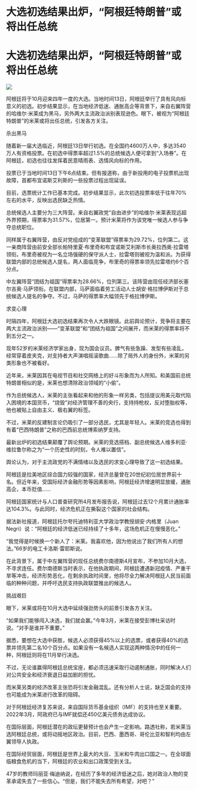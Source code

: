 # 大选初选结果出炉，“阿根廷特朗普”或将出任总统

# 大选初选结果出炉，“阿根廷特朗普”或将出任总统

![](https://inews.gtimg.com/om_bt/O8veXHfnV7uf_7EjBvFxmBigrBy7PXuFLX5rONQbaesgsAA/1000)

阿根廷将于10月迎来四年一度的大选。当地时间13日，阿根廷举行了具有风向标意义的初选。初步结果显示，在当地经济低迷、通胀高企等背景下，来自右翼阵营的哈维尔·米莱成为黑马，另外两大主流政治派别表现逊色。眼下，被视为“阿根廷特朗普”的米莱或将出任总统，引发各方关注。

杀出黑马

随着新一届大选临近，阿根廷13日举行初选。在全国约4600万人中，多达3540万人有资格投票。在初选中得票率超过1.5%的总统候选人便可拿到“入场券”。在阿根廷，初选也往往发挥着民意晴雨表、选情风向标的作用。

投票已于当地时间13日下午6点结束。但有报道称，由于新投用的电子投票机出现故障，首都布宜诺斯艾利斯的一些投票过程出现延误。

目前，选票统计工作已基本完成。初步结果显示，此次初选投票率低于往年70%左右的水平，反映出选民缺乏热情。

总统候选人主要分为三大阵营。来自右翼政党“自由进步”的哈维尔·米莱表现远超外界预期，得票率为31.57%，位居第一。预计米莱将作为该党唯一候选人参与争夺总统职位。

同样属于右翼阵营，由反对党组成的“变革联盟”得票率为29.72%，位列第二。这一亲商阵营由前安全部长帕特里夏·布里奇和布宜诺斯艾利斯市长奥拉西奥·拉雷塔领衔。布里奇被视为一名立场强硬的保守派人士，拉雷塔则被视为温和派。为获得联盟内部的总统候选人提名，两人面临竞争，布里奇的得票率领先拉雷塔约6个百分点。

中左翼阵营“团结为祖国”得票率为28.66%，位列第三。该阵营由现任经济部长塞尔吉奥·马萨领衔。在联盟内部，马萨面临着劳工活动人士胡安·格拉博伊斯对于总统候选人提名的争夺。不过，马萨的得票率大幅领先于格拉博伊斯。

求变心理

时隔四年，阿根廷大选初选结果再次令人大跌眼镜。此前舆论预计，竞争将主要在两大主流政治派别——“变革联盟”和“团结为祖国”之间展开，而米莱的得票率将不到五分之一。

现年52岁的米莱经济学家出身，现为国会议员。脾气有些急躁、发型有些凌乱，经常穿着皮夹克，对支持者大声演唱摇滚歌曲……除了局外人的身份外，米莱的另类形象也不被看好。

近年来，米莱因其在电视节目和社交网络上的好斗形象而为人所知。和美国前总统特朗普相似的是，米莱也想清除政治领域的“小偷”。

作为总统候选人，米莱的主张看起来和他的形象一样另类，包括提议用美元取代陷入困境的本国货币，“烧毁”对经济管理不善的央行，支持持枪权，反对堕胎权等，他也被贴上自由主义、极右翼的标签。

不过，米莱的反建制言论仍吸引了一部分选民，尤其是年轻人。米莱的竞选也得到有着“巴西特朗普”之称的巴西前总统博索纳罗支持。

最新出炉的初选结果颠覆了舆论预期。米莱的竞选搭档、副总统候选人维多利亚·维拉鲁尔称之为“一个历史性的时刻，令人难以置信”。

舆论认为，对于主流政党的不满情绪以及选民的求变心理导致了这一初选结果。

阿根廷是拉美地区综合国力较强的国家，经济总量曾在20世纪初位居世界前十名。但近年来，受国际经济金融形势等因素影响，阿根廷经济增速明显放缓，通胀高企，本币贬值……

阿根廷国家统计与人口普查研究所4月发布报告说，阿根廷过去12个月累计通胀率达104.3%。与此同时，经济危机正在撕裂这个国家的社会结构。

据法新社报道，阿根廷托尔夸托迪特利亚大学政治学教授胡安·内格里（Juan Negri）说：“阿根廷的经济低迷已经持续了十多年，这场危机正在慢慢恶化。”

“我觉得是时候换一个新人了：米莱。我喜欢他，因为他说出了我们所有人的想法。”66岁的电工卡洛斯·雷耶斯说。

在此背景下，属于中左翼阵营的现任总统费尔南德斯4月宣布，不参加10月大选，不寻求连任。费尔南德斯当时表示，在他执政期间，阿根廷遭遇新冠疫情、严重干旱等冲击，经济形势恶化，在剩余执政时间里，他将尽全力解决阿根廷人民当前面临的种种问题，并呼吁选民支持执政联盟推出的候选人。

挑战艰巨

眼下，米莱或将在10月大选中延续强劲势头的前景引发各方关注。

“如果我们能够闯入决选，我们就会赢。”今年3月，米莱在接受彭博社采访时说。“对手是谁并不重要。”

据悉，要想在大选中获胜，候选人必须获得45%以上的选票，或者获得40%的选票并领先第二名10个百分点。如果没有一名候选人实现这两种情况中的任何一种，阿根廷则将在11月举行决选。

不过，无论谁赢得阿根廷总统宝座，都必须迅速采取行动遏制通胀，同时解决人们对公共安全和经济衰退日益加剧的担忧。

而米莱另类的经济改革主张恐将引发金融混乱。还有分析人士说，缺乏国会的支持也可能成为米莱进行改革的阻碍。

对于阿根廷经济复苏来说，来自国际货币基金组织（IMF）的支持也至关重要。2022年3月，阿政府已与IMF就偿还450亿美元债务达成协议。

在国际层面，阿根廷潜在的政坛更替预计也会产生一定影响。路透社称，若米莱当选阿根廷总统，或将动摇地区政治。目前，巴西、墨西哥、哥伦比亚和智利均由左翼领导人执政。

在国际经贸层面，阿根廷是世界上最大的大豆、玉米和牛肉出口国之一。在全球面临粮食危机的当下，阿根廷的农业和出口政策受到关注。

47岁的教师玛丽亚·梅迪纳说，在经历了多年的经济低迷之后，她对政治人物的变革承诺失去了一些信心。“但是，我们不能失去所有希望，对吧？”

